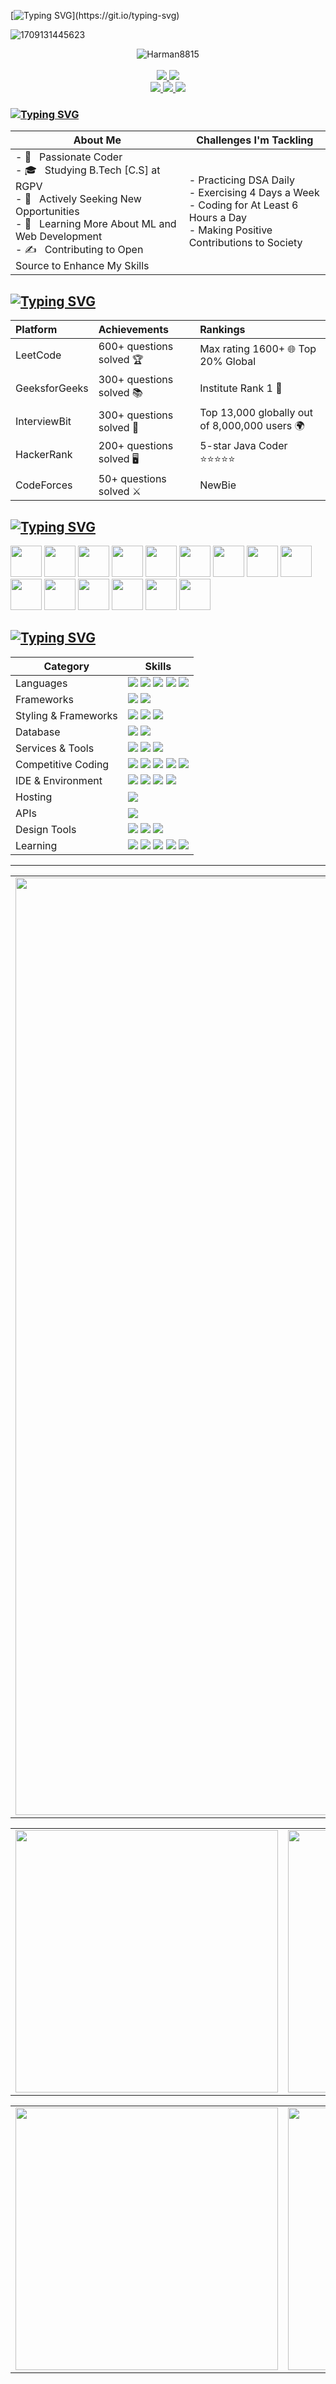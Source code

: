 [![Typing SVG](https://readme-typing-svg.demolab.com?font=Fira+Code&size=35&pause=1000&random=false&width=480&lines=Hey+there!+I'm+Harman.)](https://git.io/typing-svg)

![1709131445623](https://github.com/Harman8815/Harman8815/assets/115714095/5ca0deee-18ed-4f7e-9edc-85a21f1a6ad7)

</span>

<p align="center"> 
<img src="https://api.visitorbadge.io/api/visitors?path=https%3A%2F%2Fgithub.com%2FHarman8815%2F&label=VISITORS&countColor=%230A0209" alt="Harman8815" />  <br><br>
<a href="https://www.linkedin.com/in/harman-deep-singh-5a3b3823b/">
         <img src="https://img.shields.io/badge/LinkedIn-d5d5d5?style=for-the-badge&logo=linkedin&logoColor=0A0209" />
</a>
<a href="https://github.com/Harman8815/">
         <img src="https://img.shields.io/badge/portfolio-d5d5d5?style=for-the-badge&logo=About.me&logoColor=0A0209" />
</a><br>
<a href="
https://www.geeksforgeeks.org/user/harman88157/">
	<img src="https://img.shields.io/badge/-LeetCode-d5d5d5?style=for-the-badge&logo=geeksforgeeks&logoColor=0A0209" />
</a>
    <a href="https://leetcode.com/u/Harman_deep_singh/">
	<img src="https://img.shields.io/badge/-Geeks_For_Geeks-d5d5d5?style=for-the-badge&logo=LeetCode&logoColor=0A0209" />
</a>
    <a href="
    https://www.interviewbit.com/profile/harman-deep-singh_937/">
	<img src="https://img.shields.io/badge/-InterviewBit-d5d5d5?style=for-the-badge&&logoColor=0A0209" />
</a>
</p>

### [![Typing SVG](https://readme-typing-svg.herokuapp.com?font=Fira+Code&weight=800&size=35&pause=1000&random=false&width=480&lines=+%F0%9F%91%A8%F0%9F%8F%BB%E2%80%8D%F0%9F%92%BB+About+Me)](https://git.io/typing-svg)

| About Me | Challenges I'm Tackling |
| --- | --- |
| - 🤔 &nbsp; Passionate Coder<br>- 🎓 &nbsp; Studying B.Tech [C.S] at RGPV<br>- 💼 &nbsp; Actively Seeking New Opportunities<br>- 🌱 &nbsp; Learning More About ML and Web Development<br>- ✍️ &nbsp; Contributing to Open Source to Enhance My Skills | - Practicing DSA Daily<br>- Exercising 4 Days a Week<br>- Coding for At Least 6 Hours a Day<br>- Making Positive Contributions to Society |


## [![Typing SVG](https://readme-typing-svg.herokuapp.com?font=Fira+Code&weight=800&size=30&pause=1000&random=false&width=580&lines=+%F0%9F%92%AA+Achievements+%26+%F0%9F%8C%9F+Rankings)](https://git.io/typing-svg)
<div style="align:Center; display:inline; width:fit-content;">
	
| Platform         | Achievements                      | Rankings                                                    |
|:-----------------|:---------------------------------|:------------------------------------------------------------|
| LeetCode         | 600+ questions solved 🏆         | Max rating 1600+ 🌐 Top 20% Global                           |
| GeeksforGeeks    | 300+ questions solved 📚         | Institute Rank 1 🥇                                        |
| InterviewBit     | 300+ questions solved 💼         | Top 13,000 globally out of 8,000,000 users 🌍               |
| HackerRank       | 200+ questions solved 🖥️        | 5-star Java Coder ⭐⭐⭐⭐⭐                                  |
| CodeForces       | 50+ questions solved ⚔️          | NewBie                                                          |

</div>

## [![Typing SVG](https://readme-typing-svg.herokuapp.com?font=Fira+Code&weight=800&size=35&pause=1000&random=false&width=435&lines=DSA+Badges+%40LeetCode)](https://git.io/typing-svg)

<img src="https://assets.leetcode.com/static_assets/marketing/2024-100-new.gif" width="50px"></img>
<img src="https://assets.leetcode.com/static_assets/marketing/2024-50.gif" width="50px"></img>
<img src="https://assets.leetcode.com/static_assets/marketing/2023-50.gif" width="50px"></img>
<img src="https://assets.leetcode.com/static_assets/marketing/2023-100.gif" width="50px"></img>
<img src="https://assets.leetcode.com/static_assets/public/images/badges/2024/gif/2024-04.gif" width="50px"></img>
<img src="https://assets.leetcode.com/static_assets/public/images/badges/2024/gif/2024-03.gif" width="50px"></img>
<img src="https://assets.leetcode.com/static_assets/public/images/badges/2024/gif/2024-02.gif" width="50px"></img>
<img src="https://assets.leetcode.com/static_assets/public/images/badges/2024/gif/2024-01.gif" width="50px"></img>
<img src="https://assets.leetcode.com/static_assets/public/images/badges/2023/gif/2023-11.gif" width="50px"></img>
<img src="https://assets.leetcode.com/static_assets/public/images/badges/2023/gif/2023-10.gif" width="50px"></img>
<img src="https://assets.leetcode.com/static_assets/public/images/badges/2023/gif/2023-09.gif" width="50px"></img>
<img src="https://assets.leetcode.com/static_assets/public/images/badges/2023/gif/2023-08.gif" width="50px"></img>
<img src="https://assets.leetcode.com/static_assets/public/images/badges/2023/gif/2023-04.gif" width="50px"></img>
<img src="https://assets.leetcode.com/static_assets/public/images/badges/2023/gif/2023-03.gif" width="50px"></img>
<img src="https://assets.leetcode.com/static_assets/others/Top_100_Liked.gif" width="50px"></img>


  <!--- ------------------------------------------------------------------------------------------------------------------------------------------------------ -->
  <!--- -- About Tech  --------------------------------------------------------------------------------------------------------------------------------------- -->
  <!--- ------------------------------------------------------------------------------------------------------------------------------------------------------ -->

## <a href="https://git.io/typing-svg"><img src="https://readme-typing-svg.demolab.com?font=Fira+Code&weight=800&size=35&pause=1000&random=false&width=435&lines=Tech+Stack+%F0%9F%92%BB" alt="Typing SVG" /></a>

| Category             | Skills                                                                                                                                                                                                                                                                                                                                                                                                                                                                                                                                                            |
| -------------------- | ----------------------------------------------------------------------------------------------------------------------------------------------------------------------------------------------------------------------------------------------------------------------------------------------------------------------------------------------------------------------------------------------------------------------------------------------------------------------------------------------------------------------------------------------------------------- |
| Languages            | <img src="https://img.shields.io/badge/html5-%23E34F26.svg?style=for-the-badge&logo=html5&logoColor=white"> <img src="https://img.shields.io/badge/java-%23ED8B00.svg?style=for-the-badge&logo=openjdk&logoColor=white"> <img src="https://img.shields.io/badge/c++-%2300599C.svg?style=for-the-badge&logo=c%2B%2B&logoColor=white"> <img src="https://img.shields.io/badge/python-3670A0?style=for-the-badge&logo=python&logoColor=ffdd54"> <img src="https://img.shields.io/badge/javascript-%23323330.svg?style=for-the-badge&logo=javascript&logoColor=%23F7DF1E"> |
| Frameworks           | <img src="https://img.shields.io/badge/Express.js-000000?style=for-the-badge&logo=express&logoColor=white"/> <img src="https://img.shields.io/badge/Node.js-339933?style=for-the-badge&logo=nodedotjs&logoColor=white"/>                                                                                                                                                                                                                                                                                                                                          |
| Styling & Frameworks | <img src="https://img.shields.io/badge/CSS3-1572B6?style=for-the-badge&logo=css3&logoColor=white" /> <img src="https://img.shields.io/badge/Tailwind_CSS-38B2AC?style=for-the-badge&logo=tailwind-css&logoColor=white"/> <img src="https://img.shields.io/badge/Bootstrap-563D7C?style=for-the-badge&logo=bootstrap&logoColor=white" />                                                                                                                                                                                                                           |
| Database             | <img src="https://img.shields.io/badge/MongoDB-4EA94B?style=for-the-badge&logo=mongodb&logoColor=white"/> <img src="https://img.shields.io/badge/MySQL-005C84?style=for-the-badge&logo=mysql&logoColor=white"/>                                                                                                                                                                                                                                                                                                                                                   |
| Services & Tools     | <img src="https://img.shields.io/badge/GitHub-000000?style=for-the-badge&logo=github&logoColor=white"/> <img src="https://img.shields.io/badge/GIT-E44C30?style=for-the-badge&logo=git&logoColor=white"/> <img src="https://img.shields.io/badge/gitlab%20ci-%23181717.svg?style=for-the-badge&logo=gitlab&logoColor=white">                                                                                                                                                                                                                                      |
| Competitive Coding   | <img src="https://img.shields.io/badge/-LeetCode-FFA116?style=for-the-badge&logo=LeetCode&logoColor=black"/> <img src="https://img.shields.io/badge/GeeksforGeeks-298D46?style=for-the-badge&logo=geeksforgeeks&logoColor=white"/> <img src="https://img.shields.io/badge/-CodeChef-5B4638?style=for-the-badge&logo=CodeChef&logoColor=white"/> <img src=" https://img.shields.io/badge/-Hackerrank-2EC866?style=for-the-badge&logo=HackerRank&logoColor=white"/>  <img src=" https://img.shields.io/badge/Codeforces-445f9d?style=for-the-badge&logo=Codeforces&logoColor=white"/>                                                                                                                                                                                             |
| IDE & Environment    | <img src="https://img.shields.io/badge/VSCode-0078D4?style=for-the-badge&logo=visual%20studio%20code&logoColor=white" /> <img src="https://img.shields.io/badge/Eclipse-FE7A16.svg?style=for-the-badge&logo=Eclipse&logoColor=white"> <img src="https://img.shields.io/badge/Notepad++-90E59A.svg?style=for-the-badge&logo=notepad%2b%2b&logoColor=black"> <img src="https://img.shields.io/badge/NetBeans_IDE-1B6AC6.svg?style=for-the-badge&logo=apache-netbeans-ide&logoColor=white  ">                                                                                                                                                                                                      |
| Hosting              | <img src="https://img.shields.io/badge/netlify-%23000000.svg?style=for-the-badge&logo=netlify&logoColor=#00C7B7">                                                                                                                                                                                                                                                                                                                                                                                                                                                 |
| APIs                 | <img src="https://img.shields.io/badge/Postman-FF6C37?style=for-the-badge&logo=Postman&logoColor=white" />                                                                                                                                                                                                                                                                                                                                                                                                                                                        |
| Design Tools         | <img src="https://img.shields.io/badge/adobe%20photoshop-%2331A8FF.svg?style=for-the-badge&logo=adobe%20photoshop&logoColor=white"/> <img src="https://img.shields.io/badge/Canva-%2300C4CC.svg?&style=for-the-badge&logo=Canva&logoColor=white"> <img src="https://img.shields.io/badge/Krita-203759?style=for-the-badge&logo=krita&logoColor=EEF37B        ">                                                                                                                                                                                                                                                                                                                          |
| Learning             | <img src="https://img.shields.io/badge/Coursera-0056D2?style=for-the-badge&logo=Coursera&logoColor=white" /> <img src="https://img.shields.io/badge/scrimba-2B283A?style=for-the-badge&logo=scrimba&logoColor=white" /> <img src="https://img.shields.io/badge/freecodecamp-27273D?style=for-the-badge&logo=freecodecamp&logoColor=white" /> <img src="https://img.shields.io/badge/Udemy-EC5252?style=for-the-badge&logo=Udemy&logoColor=white" /> <img src="https://img.shields.io/badge/Udacity-02B3E4?style=for-the-badge&logo=udacity&logoColor=white" />    |

---

<table width="100%" align="center">
<tr>
<td>
<img width="1500" src="http://github-profile-summary-cards.vercel.app/api/cards/profile-details?username=Harman8815&theme=transparent">
</td>
</tr>
</table>

<table width="100%">
  <tr>
    <td width="50%">
		  <img width="420" src="http://github-profile-summary-cards.vercel.app/api/cards/repos-per-language?username=Harman8815&theme=transparent"> 
        </a>
    </td>
    <td width="50%">
		  <img width="420" src="http://github-profile-summary-cards.vercel.app/api/cards/most-commit-language?username=Harman8815&theme=transparent">
        </a>
    </td>
  </tr>
</table>

<table width="100%">
  <tr>
    <td width="50%">
		  <img width="420" src="http://github-profile-summary-cards.vercel.app/api/cards/stats?username=Harman8815&theme=transparent">
        </a>
    </td>
    <td width="50%">
		  <img width="420" src="http://github-profile-summary-cards.vercel.app/api/cards/productive-time?username=Harman8815&theme=transparent&utcOffset=8">
        </a>
    </td>
  </tr>
</table>


